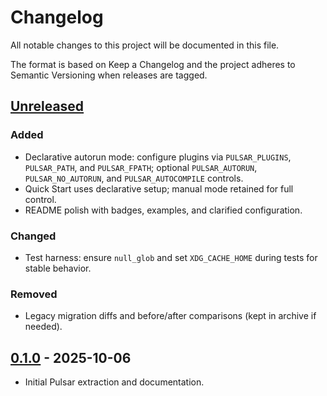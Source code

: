 # Changelog

All notable changes to this project will be documented in this file.

The format is based on Keep a Changelog and the project adheres to Semantic Versioning when releases are tagged.

## [Unreleased]

 
### Added

- Declarative autorun mode: configure plugins via `PULSAR_PLUGINS`, `PULSAR_PATH`, and `PULSAR_FPATH`; optional `PULSAR_AUTORUN`, `PULSAR_NO_AUTORUN`, and `PULSAR_AUTOCOMPILE` controls.
- Quick Start uses declarative setup; manual mode retained for full control.
- README polish with badges, examples, and clarified configuration.

 
### Changed

- Test harness: ensure `null_glob` and set `XDG_CACHE_HOME` during tests for stable behavior.

 
### Removed

- Legacy migration diffs and before/after comparisons (kept in archive if needed).

 
## [0.1.0] - 2025-10-06

- Initial Pulsar extraction and documentation.

[Unreleased]: https://github.com/astrosteveo/pulsar/compare/main...HEAD
[0.1.0]: https://github.com/astrosteveo/pulsar/commits/main
